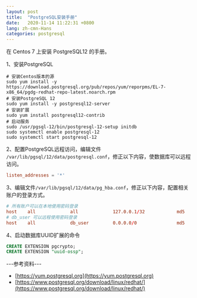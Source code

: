```yaml
---
layout: post
title:  "PostgreSQL安装手册"
date:   2020-11-14 11:22:31 +0800
lang: zh-cmn-Hans
categories: postgresql
---
```

在 Centos 7 上安装 PostgreSQL12 的手册。

1、安装PostgreSQL

```shell
# 安装Centos版本的源
sudo yum install -y https://download.postgresql.org/pub/repos/yum/reporpms/EL-7-x86_64/pgdg-redhat-repo-latest.noarch.rpm
# 安装PostgreSQL 12
sudo yum install -y postgresql12-server
# 安装扩展
sudo yum install postgresql12-contrib
# 启动服务
sudo /usr/pgsql-12/bin/postgresql-12-setup initdb
sudo systemctl enable postgresql-12
sudo systemctl start postgresql-12

```

2、配置PostgreSQL远程访问，编辑文件 ```/var/lib/pgsql/12/data/postgresql.conf```，修正以下内容，使数据库可以远程访问。
```conf
listen_addresses = '*'
```

3、编辑文件```/var/lib/pgsql/12/data/pg_hba.conf```，修正以下内容，配置相关账户的登录方式。
```conf
# 所有账户可以在本地使用密码登录
host    all             all             127.0.0.1/32            md5
# db_user 可以远程使用密码登录
host    all             db_user         0.0.0.0/0               md5
```

4、启动数据库UUID扩展的命令
```sql
CREATE EXTENSION pgcrypto;
CREATE EXTENSION "uuid-ossp";
```

---参考资料---
* [https://yum.postgresql.org](https://yum.postgresql.org)
* [https://www.postgresql.org/download/linux/redhat/](https://www.postgresql.org/download/linux/redhat/)

